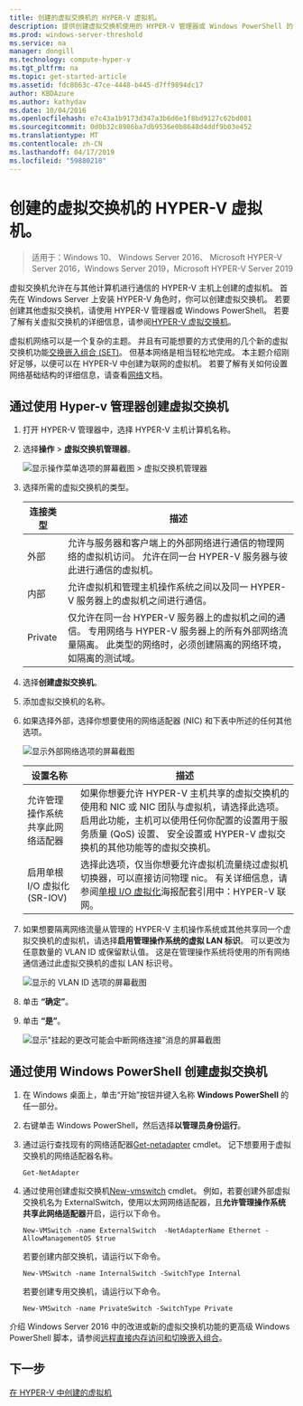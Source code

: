 ```yaml
---
title: 创建的虚拟交换机的 HYPER-V 虚拟机。
description: 提供创建虚拟交换机使用的 HYPER-V 管理器或 Windows PowerShell 的说明
ms.prod: windows-server-threshold
ms.service: na
manager: dongill
ms.technology: compute-hyper-v
ms.tgt_pltfrm: na
ms.topic: get-started-article
ms.assetid: fdc8063c-47ce-4448-b445-d7ff9894dc17
author: KBDAzure
ms.author: kathydav
ms.date: 10/04/2016
ms.openlocfilehash: e7c43a1b9173d347a3b6d6e1f8bd9127c62bd081
ms.sourcegitcommit: 0d0b32c8986ba7db9536e0b8648d4ddf9b03e452
ms.translationtype: MT
ms.contentlocale: zh-CN
ms.lasthandoff: 04/17/2019
ms.locfileid: "59880218"
---
```

# <a name="create-a-virtual-switch-for-hyper-v-virtual-machines"></a>创建的虚拟交换机的 HYPER-V 虚拟机。

>适用于：Windows 10、 Windows Server 2016、 Microsoft HYPER-V Server 2016，Windows Server 2019，Microsoft HYPER-V Server 2019
  
虚拟交换机允许在与其他计算机进行通信的 HYPER-V 主机上创建的虚拟机。 首先在 Windows Server 上安装 HYPER-V 角色时，你可以创建虚拟交换机。 若要创建其他虚拟交换机，请使用 HYPER-V 管理器或 Windows PowerShell。 若要了解有关虚拟交换机的详细信息，请参阅[HYPER-V 虚拟交换机](../../hyper-v-virtual-switch/Hyper-V-Virtual-Switch.md)。  
  
虚拟机网络可以是一个复杂的主题。 并且有可能想要的方式使用的几个新的虚拟交换机功能[交换嵌入组合 (SET)](../../hyper-v-virtual-switch/RDMA-and-Switch-Embedded-Teaming.md#bkmk_sswitchembedded)。 但基本网络是相当轻松地完成。 本主题介绍刚好足够，以便可以在 HYPER-V 中创建为联网的虚拟机。 若要了解有关如何设置网络基础结构的详细信息，请查看[网络](../../../networking/Networking.md)文档。   
  
## <a name="BKMK_HyperVMan"></a>通过使用 Hyper-v 管理器创建虚拟交换机  
  
1.  打开 HYPER-V 管理器中，选择 HYPER-V 主机计算机名称。  
  
2.  选择**操作** > **虚拟交换机管理器**。  
  
    ![显示操作菜单选项的屏幕截图 > 虚拟交换机管理器](../media/Hyper-V-Action-VSwitchManager.png)  
  
3.  选择所需的虚拟交换机的类型。  
  
    |连接类型|描述|  
    |-------------------|---------------|  
    |外部|允许与服务器和客户端上的外部网络进行通信的物理网络的虚拟机访问。 允许在同一台 HYPER-V 服务器与彼此进行通信的虚拟机。|  
    |内部|允许虚拟机和管理主机操作系统之间以及同一 HYPER-V 服务器上的虚拟机之间进行通信。|  
    |Private|仅允许在同一台 HYPER-V 服务器上的虚拟机之间的通信。 专用网络与 HYPER-V 服务器上的所有外部网络流量隔离。 此类型的网络时，必须创建隔离的网络环境，如隔离的测试域。|  
  
4.  选择**创建虚拟交换机**。  
  
5.  添加虚拟交换机的名称。  
  
6.  如果选择外部，选择你想要使用的网络适配器 (NIC) 和下表中所述的任何其他选项。  
  
    ![显示外部网络选项的屏幕截图](../media/Hyper-V-NewVSwitch-ExternalOptions.png)  
  
    |设置名称|描述|  
    |----------------|---------------|  
    |允许管理操作系统共享此网络适配器|如果你想要允许 HYPER-V 主机共享的虚拟交换机的使用和 NIC 或 NIC 团队与虚拟机，请选择此选项。 启用此功能，主机可以使用任何你配置的设置用于服务质量 (QoS) 设置、 安全设置或 HYPER-V 虚拟交换机的其他功能等的虚拟交换机。|  
    |启用单根 I/O 虚拟化 (SR-IOV)|选择此选项，仅当你想要允许虚拟机流量绕过虚拟机切换器，可以直接访问物理 nic。 有关详细信息，请参阅[单根 I/O 虚拟化](https://technet.microsoft.com/library/dn641211.aspx#Sec4)海报配套引用中：HYPER-V 联网。|  
  
7.  如果想要隔离网络流量从管理的 HYPER-V 主机操作系统或其他共享同一个虚拟交换机的虚拟机，请选择**启用管理操作系统的虚拟 LAN 标识**。 可以更改为任意数量的 VLAN ID 或保留默认值。 这是在管理操作系统将使用的所有网络通信通过此虚拟交换机的虚拟 LAN 标识号。  
  
    ![显示的 VLAN ID 选项的屏幕截图](../media/Hyper-V-NewSwitch-VLAN.png)  
  
8.  单击 **“确定”**。  
  
9. 单击 **“是”**。  
  
    ![显示"挂起的更改可能会中断网络连接"消息的屏幕截图](../media/Hyper-V-NewVSwitch-DisruptNetwork.png)  
  
## <a name="BKMK_WPS"></a>通过使用 Windows PowerShell 创建虚拟交换机  
  
1.  在 Windows 桌面上，单击“开始”按钮并键入名称 **Windows PowerShell** 的任一部分。  
  
2.  右键单击 Windows PowerShell，然后选择**以管理员身份运行**。  
  
3.  通过运行查找现有的网络适配器[Get-netadapter](https://technet.microsoft.com/library/jj130867.aspx) cmdlet。 记下想要用于虚拟交换机的网络适配器名称。  
  
    ```  
    Get-NetAdapter  
    ```  
  
4.  通过使用创建虚拟交换机[New-vmswitch](https://technet.microsoft.com/library/hh848455.aspx) cmdlet。 例如，若要创建外部虚拟交换机名为 ExternalSwitch，使用以太网网络适配器，且**允许管理操作系统共享此网络适配器**开启，运行以下命令。  
  
    ```  
    New-VMSwitch -name ExternalSwitch  -NetAdapterName Ethernet -AllowManagementOS $true  
    ```  
  
    若要创建内部交换机，请运行以下命令。  
  
    ```  
    New-VMSwitch -name InternalSwitch -SwitchType Internal  
    ```  
  
    若要创建专用交换机，请运行以下命令。  
  
    ```  
    New-VMSwitch -name PrivateSwitch -SwitchType Private  
    ```  
  
介绍 Windows Server 2016 中的改进或新的虚拟交换机功能的更高级 Windows PowerShell 脚本，请参阅[远程直接内存访问和切换嵌入组合](../../hyper-v-virtual-switch/RDMA-and-Switch-Embedded-Teaming.md)。  

  
## <a name="next-step"></a>下一步  
[在 HYPER-V 中创建的虚拟机](Create-a-virtual-machine-in-Hyper-V.md)  
  


